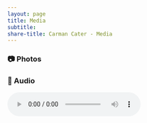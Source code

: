 ```yaml
---
layout: page
title: Media
subtitle: 
share-title: Carman Cater - Media
---
```


### :camera: Photos

### :microphone: Audio
![Hit Me With Your Carman](https://carmancater.github.io/assets/audio/hit%20me%20with%20your%20carman.mp3)